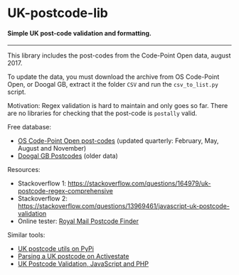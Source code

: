 
# UK-postcode-lib

#### Simple UK post-code validation and formatting.

---

This library includes the post-codes from the Code-Point Open data, august 2017.

To update the data, you must download the archive from OS Code-Point Open, or Doogal GB, extract it the folder `CSV` and run the `csv_to_list.py` script.


Motivation: Regex validation is hard to maintain and only goes so far. There are no libraries for checking that the post-code is `postally` valid.

Free database:

* [OS Code-Point Open post-codes](https://www.ordnancesurvey.co.uk/business-and-government/products/code-point-open.html) (updated quarterly: February, May, August and November)
* [Doogal GB Postcodes](https://www.doogal.co.uk/UKPostcodes.php) (older data)

Resources:

* Stackoverflow 1: https://stackoverflow.com/questions/164979/uk-postcode-regex-comprehensive
* Stackoverflow 2: https://stackoverflow.com/questions/13969461/javascript-uk-postcode-validation
* Online tester: [Royal Mail Postcode Finder](http://www.royalmail.com/find-a-postcode)

Similar tools:

* [UK postcode utils on PyPi](https://pypi.python.org/pypi/uk-postcode-utils)
* [Parsing a UK postcode on Activestate](https://github.com/ActiveState/code/tree/master/recipes/Python/279004_Parsing_a_UK_postcode)
* [UK Postcode Validation, JavaScript and PHP](https://www.braemoor.co.uk/software/postcodes.shtml)
